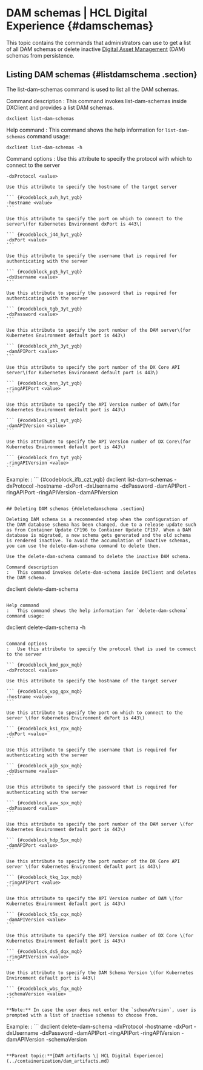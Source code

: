 # DAM schemas \| HCL Digital Experience {#damschemas}

This topic contains the commands that administrators can use to get a list of all DAM schemas or delete inactive [Digital Asset Management](../digital_asset_mgmt/digital_asset_mgmt_overview.md) \(DAM\) schemas from persistence.

## Listing DAM schemas {#listdamschema .section}

The list-dam-schemas command is used to list all the DAM schemas.

Command description
:   This command invokes list-dam-schemas inside DXClient and provides a list DAM schemas.

``` {#codeblock_zyr_vwt_yqb}
dxclient list-dam-schemas
```

Help command
:   This command shows the help information for `list-dam-schemas` command usage:

``` {#codeblock_azr_vwt_yqb}
dxclient list-dam-schemas -h
```

Command options
:   Use this attribute to specify the protocol with which to connect to the server

``` {#codeblock_aqx_gyt_yqb}
-dxProtocol <value>
```

    Use this attribute to specify the hostname of the target server

    ``` {#codeblock_avh_hyt_yqb}
    -hostname <value>
    ```

    Use this attribute to specify the port on which to connect to the server\(for Kubernetes Environment dxPort is 443\)

    ``` {#codeblock_j44_hyt_yqb}
    -dxPort <value>
    ```

    Use this attribute to specify the username that is required for authenticating with the server

    ``` {#codeblock_pq5_hyt_yqb}
    -dxUsername <value> 
    ```

    Use this attribute to specify the password that is required for authenticating with the server

    ``` {#codeblock_tgb_3yt_yqb}
    -dxPassword <value>
    ```

    Use this attribute to specify the port number of the DAM server\(for Kubernetes Environment default port is 443\)

    ``` {#codeblock_zhh_3yt_yqb}
    -damAPIPort <value>
    ```

    Use this attribute to specify the port number of the DX Core API server\(for Kubernetes Environment default port is 443\)

    ``` {#codeblock_mnn_3yt_yqb}
    -ringAPIPort <value>
    ```

    Use this attribute to specify the API Version number of DAM\(for Kubernetes Environment default port is 443\)

    ``` {#codeblock_yt1_syt_yqb}
    -damAPIVersion <value>
    ```

    Use this attribute to specify the API Version number of DX Core\(for Kubernetes Environment default port is 443\)

    ``` {#codeblock_frn_tyt_yqb}
    -ringAPIVersion <value>
    ```

Example:
:   ``` {#codeblock_ifb_czt_yqb}
dxclient list-dam-schemas -dxProtocol <dxProtocol> -hostname <hostname> -dxPort <dxPort> -dxUsername <dxUsername> -dxPassword <dxPassword> -damAPIPort <damAPIPort> -ringAPIPort <ringAPIPort> -ringAPIVersion <ringAPIVersion> -damAPIVersion <damAPIVersion>
```

## Deleting DAM schemas {#deletedamschema .section}

Deleting DAM schema is a recommended step when the configuration of the DAM database schema has been changed, due to a release update such as from Container Update CF196 to Container Update CF197. When a DAM database is migrated, a new schema gets generated and the old schema is rendered inactive. To avoid the accumulation of inactive schemas, you can use the delete-dam-schema command to delete them.

Use the delete-dam-schema command to delete the inactive DAM schema.

Command description
:   This command invokes delete-dam-schema inside DXClient and deletes the DAM schema.

```
dxclient delete-dam-schema
```

Help command
:   This command shows the help information for `delete-dam-schema` command usage:

```
dxclient delete-dam-schema -h
```

Command options
:   Use this attribute to specify the protocol that is used to connect to the server

``` {#codeblock_kmd_ppx_mqb}
-dxProtocol <value>
```

    Use this attribute to specify the hostname of the target server

    ``` {#codeblock_vpg_qpx_mqb}
    -hostname <value>
    ```

    Use this attribute to specify the port on which to connect to the server \(for Kubernetes Environment dxPort is 443\)

    ``` {#codeblock_ks1_rpx_mqb}
    -dxPort <value>
    ```

    Use this attribute to specify the username that is required for authenticating with the server

    ``` {#codeblock_ajb_spx_mqb}
    -dxUsername <value> 
    ```

    Use this attribute to specify the password that is required for authenticating with the server

    ``` {#codeblock_avw_spx_mqb}
    -dxPassword <value>
    ```

    Use this attribute to specify the port number of the DAM server \(for Kubernetes Environment default port is 443\)

    ``` {#codeblock_hdp_5px_mqb}
    -damAPIPort <value>
    ```

    Use this attribute to specify the port number of the DX Core API server \(for Kubernetes Environment default port is 443\)

    ``` {#codeblock_tkq_1qx_mqb}
    -ringAPIPort <value>
    ```

    Use this attribute to specify the API Version number of DAM \(for Kubernetes Environment default port is 443\)

    ``` {#codeblock_t5s_cqx_mqb}
    -damAPIVersion <value>
    ```

    Use this attribute to specify the API Version number of DX Core \(for Kubernetes Environment default port is 443\)

    ``` {#codeblock_ds5_dqx_mqb}
    -ringAPIVersion <value>
    ```

    Use this attribute to specify the DAM Schema Version \(for Kubernetes Environment default port is 443\)

    ``` {#codeblock_wbs_fqx_mqb}
    -schemaVersion <value>
    ```

    **Note:** In case the user does not enter the `schemaVersion`, user is prompted with a list of inactive schemas to choose from.

Example:
:   ```
dxclient delete-dam-schema -dxProtocol <dxProtocol> -hostname <hostname> -dxPort <dxPort> -dxUsername <dxUsername> -dxPassword <dxPassword> -damAPIPort <damAPIPort> -ringAPIPort <ringAPIPort> -ringAPIVersion <ringAPIVersion> -damAPIVersion <damAPIVersion> -schemaVersion <schemaVersion>
```

**Parent topic:**[DAM artifacts \| HCL Digital Experience](../containerization/dam_artifacts.md)

